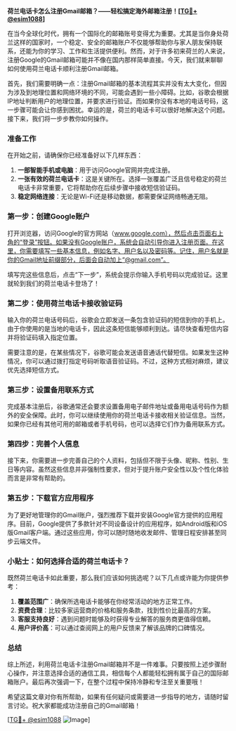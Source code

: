 **荷兰电话卡怎么注册Gmail邮箱？——轻松搞定海外邮箱注册！[[TG💪+ @esim1088](https://t.me/s/esim1088)]**

在当今全球化时代，拥有一个国际化的邮箱账号变得尤为重要。尤其是当你身处荷兰这样的国家时，一个稳定、安全的邮箱账户不仅能够帮助你与家人朋友保持联系，还能为你的学习、工作和生活提供便利。然而，对于许多初来荷兰的人来说，注册Google的Gmail邮箱可能并不像在国内那样简单直接。今天，我们就来聊聊如何使用荷兰电话卡顺利注册Gmail邮箱。

首先，我们需要明确一点：注册Gmail邮箱的基本流程其实并没有太大变化，但因为涉及到地理位置和网络环境的不同，可能会遇到一些小障碍。比如，谷歌会根据IP地址判断用户的地理位置，并要求进行验证。而如果你没有本地的电话号码，这一步骤可能会让你感到困扰。幸运的是，荷兰的电话卡可以很好地解决这个问题。接下来，我们将一步步教你如何操作。

### 准备工作

在开始之前，请确保你已经准备好以下几样东西：

1. **一部智能手机或电脑**：用于访问Google官网并完成注册。
2. **一张有效的荷兰电话卡**：这是关键所在。选择一张覆盖广泛且信号稳定的荷兰电话卡非常重要，它将帮助你在后续步骤中接收短信验证码。
3. **稳定网络连接**：无论是Wi-Fi还是移动数据，都需要保证网络畅通无阻。

### 第一步：创建Google账户

打开浏览器，访问Google的官方网站（www.google.com），然后点击页面右上角的“登录”按钮。如果没有Google账户，系统会自动引导你进入注册页面。在这里，你需要填写一些基本信息，例如名字、用户名以及密码等。记住，用户名就是你的Gmail地址前缀部分，后面会自动加上“@gmail.com”。

填写完这些信息后，点击“下一步”，系统会提示你输入手机号码以完成验证。这里就轮到我们的荷兰电话卡登场了！

### 第二步：使用荷兰电话卡接收验证码

输入你的荷兰电话号码后，谷歌会立即发送一条包含验证码的短信到你的手机上。由于你使用的是当地的电话卡，因此这条短信能够顺利到达。请尽快查看短信内容并将验证码填入指定位置。

需要注意的是，在某些情况下，谷歌可能会发送语音通话代替短信。如果发生这种情况，你可以通过拨打指定号码听取语音验证码。不过，这种方式相对麻烦，建议优先选择短信方式。

### 第三步：设置备用联系方式

完成基本注册后，谷歌通常还会要求设置备用电子邮件地址或备用电话号码作为额外的安全保障。此时，你可以继续使用你的荷兰电话卡接收相关验证信息。当然，如果你已经有其他可用的邮箱或者手机号码，也可以选择它们作为备用联系方式。

### 第四步：完善个人信息

接下来，你需要进一步完善自己的个人资料，包括但不限于头像、昵称、性别、生日等内容。虽然这些信息并非强制性要求，但对于提升账户安全性以及个性化体验而言是非常有帮助的。

### 第五步：下载官方应用程序

为了更好地管理你的Gmail账户，强烈推荐下载并安装Google官方提供的应用程序。目前，Google提供了多款针对不同设备设计的应用程序，如Android版和iOS版Gmail客户端。通过这些应用，你可以随时随地收发邮件、管理日程安排甚至同步云端文件。

### 小贴士：如何选择合适的荷兰电话卡？

既然荷兰电话卡如此重要，那么我们应该如何挑选呢？以下几点或许能为你提供参考：

1. **覆盖范围广**：确保所选电话卡能够在你经常活动的地方正常工作。
2. **资费合理**：比较多家运营商的价格和服务条款，找到性价比最高的方案。
3. **客服支持良好**：遇到问题时能够及时获得专业解答的服务商更值得信赖。
4. **用户评价高**：可以通过查阅网上的用户反馈来了解该品牌的口碑情况。

### 总结

综上所述，利用荷兰电话卡注册Gmail邮箱并不是一件难事。只要按照上述步骤耐心操作，并注意选择合适的通信工具，相信每个人都能轻松拥有属于自己的国际邮箱账户。最后再次强调一下，在整个过程中保持冷静和专注至关重要哦！

希望这篇文章对你有所帮助，如果有任何疑问或需要进一步指导的地方，请随时留言讨论。祝大家都能成功注册自己的Gmail邮箱！

[[TG💪+ @esim1088](https://t.me/s/esim1088) ![Image](https://i.postimg.cc/4NQfJmqS/Snipaste-2025-05-13-00-14-12.png)]